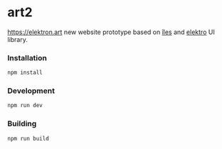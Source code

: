 # art2

https://elektron.art new website prototype based on [îles](https://github.com/ElMassimo/iles) and [elektro](https://github.com/elektronstudio/elektro) UI library.

### Installation

```sh
npm install
```

### Development

```sh
npm run dev
```

### Building

```sh
npm run build
```
